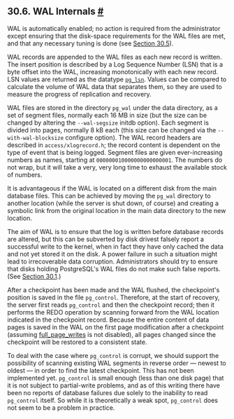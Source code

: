 ## 30.6. WAL Internals [#](#WAL-INTERNALS)

WAL is automatically enabled; no action is required from the administrator except ensuring that the disk-space requirements for the WAL files are met, and that any necessary tuning is done (see [Section 30.5](wal-configuration "30.5. WAL Configuration")).

WAL records are appended to the WAL files as each new record is written. The insert position is described by a Log Sequence Number (LSN) that is a byte offset into the WAL, increasing monotonically with each new record. LSN values are returned as the datatype [`pg_lsn`](datatype-pg-lsn "8.20. pg_lsn Type"). Values can be compared to calculate the volume of WAL data that separates them, so they are used to measure the progress of replication and recovery.

WAL files are stored in the directory `pg_wal` under the data directory, as a set of segment files, normally each 16 MB in size (but the size can be changed by altering the `--wal-segsize` initdb option). Each segment is divided into pages, normally 8 kB each (this size can be changed via the `--with-wal-blocksize` configure option). The WAL record headers are described in `access/xlogrecord.h`; the record content is dependent on the type of event that is being logged. Segment files are given ever-increasing numbers as names, starting at `000000010000000000000001`. The numbers do not wrap, but it will take a very, very long time to exhaust the available stock of numbers.

It is advantageous if the WAL is located on a different disk from the main database files. This can be achieved by moving the `pg_wal` directory to another location (while the server is shut down, of course) and creating a symbolic link from the original location in the main data directory to the new location.

The aim of WAL is to ensure that the log is written before database records are altered, but this can be subverted by disk drivest falsely report a successful write to the kernel, when in fact they have only cached the data and not yet stored it on the disk. A power failure in such a situation might lead to irrecoverable data corruption. Administrators should try to ensure that disks holding PostgreSQL's WAL files do not make such false reports. (See [Section 30.1](wal-reliability "30.1. Reliability").)

After a checkpoint has been made and the WAL flushed, the checkpoint's position is saved in the file `pg_control`. Therefore, at the start of recovery, the server first reads `pg_control` and then the checkpoint record; then it performs the REDO operation by scanning forward from the WAL location indicated in the checkpoint record. Because the entire content of data pages is saved in the WAL on the first page modification after a checkpoint (assuming [full\_page\_writes](runtime-config-wal#GUC-FULL-PAGE-WRITES) is not disabled), all pages changed since the checkpoint will be restored to a consistent state.

To deal with the case where `pg_control` is corrupt, we should support the possibility of scanning existing WAL segments in reverse order — newest to oldest — in order to find the latest checkpoint. This has not been implemented yet. `pg_control` is small enough (less than one disk page) that it is not subject to partial-write problems, and as of this writing there have been no reports of database failures due solely to the inability to read `pg_control` itself. So while it is theoretically a weak spot, `pg_control` does not seem to be a problem in practice.